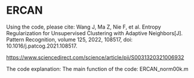 # ERCAN

Using the code, please cite:
Wang J, Ma Z, Nie F, et al. Entropy Regularization for Unsupervised Clustering with Adaptive Neighbors[J]. Pattern Recognition, volume 125, 2022, 108517, doi: 10.1016/j.patcog.2021.108517.

https://www.sciencedirect.com/science/article/pii/S0031320321006932

The code explanation: 
The main function of the code: ERCAN_norm00k.m



